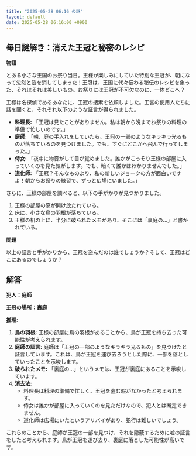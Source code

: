 ```yaml
---
title: "2025-05-28 06:16 の謎"
layout: default
date: 2025-05-28 06:16:00 +0900
---
```

## 毎日謎解き：消えた王冠と秘密のレシピ

**物語**

とある小さな王国のお祭り当日。王様が楽しみにしていた特別な王冠が、朝になって忽然と姿を消してしまった！王冠は、王国に代々伝わる秘伝のレシピを象った、それはそれは美しいもの。お祭りには王冠が不可欠なのに、一体どこへ？

王様は名探偵であるあなたに、王冠の捜索を依頼しました。王宮の使用人たちに話を聞くと、それぞれ以下のような証言が得られました。

*   **料理長:** 「王冠は見たことがありません。私は朝から晩までお祭りの料理の準備で忙しいのです。」
*   **庭師:** 「朝、庭の手入れをしていたら、王冠の一部のようなキラキラ光るものが落ちているのを見つけました。でも、すぐにどこかへ飛んで行ってしまった。」
*   **侍女:** 「夜中に物音がして目が覚めました。誰かがこっそり王様の部屋に入っていくのを見た気がします。でも、暗くて誰かはわかりませんでした。」
*   **道化師:** 「王冠？そんなものより、私の新しいジョークの方が面白いですよ！朝からお祭りの練習で、ずっと広場にいました。」

さらに、王様の部屋を調べると、以下の手がかりが見つかりました。

1.  王様の部屋の窓が開け放たれている。
2.  床に、小さな鳥の羽根が落ちている。
3.  王様の机の上に、半分に破られたメモがあり、そこには「裏庭の…」と書かれている。

**問題**

以上の証言と手がかりから、王冠を盗んだのは誰でしょうか？そして、王冠はどこにあるのでしょうか？

## 解答

**犯人：庭師**

**王冠の場所：裏庭**

**推理:**

1.  **鳥の羽根:** 王様の部屋に鳥の羽根があることから、鳥が王冠を持ち去った可能性が考えられます。
2.  **庭師の証言:** 庭師は「王冠の一部のようなキラキラ光るもの」を見つけたと証言しています。これは、鳥が王冠を運び去ろうとした際に、一部を落としていったことを示唆します。
3.  **破られたメモ:** 「裏庭の…」というメモは、王冠が裏庭にあることを示唆しています。
4.  **消去法:**
    *   料理長は料理の準備で忙しく、王冠を盗む暇がなかったと考えられます。
    *   侍女は誰かが部屋に入っていくのを見ただけなので、犯人とは断定できません。
    *   道化師は広場にいたというアリバイがあり、犯行は難しいでしょう。

これらのことから、庭師が王冠の一部を見つけ、それを隠蔽するために嘘の証言をしたと考えられます。鳥が王冠を運び去り、裏庭に落とした可能性が高いです。
